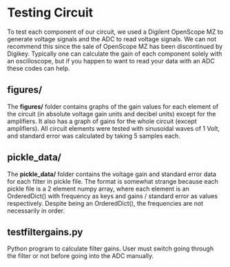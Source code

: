 # Testing Circuit

To test each component of our circuit, we used a Digilent OpenScope MZ to generate voltage signals and the ADC to read voltage signals. We can not recommend
this since the sale of OpenScope MZ has been discontinued by Digikey. Typically one can calculate the gain of each component solely with an oscilloscope, but if
you happen to want to read your data with an ADC these codes can help.

## figures/ 
The **figures/** folder contains graphs of the gain values for each element of the circuit (in absolute voltage gain units and decibel units) except 
for the amplifiers. It also has a graph of gains for the whole circuit (except amplifiers). All circuit elements were tested with sinusoidal waves of 1 Volt,
and standard error was calculated by taking 5 samples each.

## pickle_data/
The **pickle_data/** folder contains the voltage gain and standard error data for each filter in pickle file. The format is somewhat strange because each pickle file is 
a 2 element numpy array, where each element is an OrderedDict() with frequency as keys and gains / standard error as values respectively. Despite being an OrderedDict(),
the frequencies are not necessarily in order.

## testfiltergains.py
Python program to calculate filter gains. User must switch going through the filter or not before going into the ADC manually.
